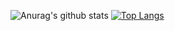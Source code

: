 ![Anurag's github stats](https://github-readme-stats.vercel.app/api?username=BrunaDanielle&show_icons=true&theme=radical)
[![Top Langs](https://github-readme-stats.vercel.app/api/top-langs/?username=BrunaDanielle&show_icons=true&theme=radical)](https://github.com/anuraghazra/github-readme-stats)


<!--
**BrunaDanielle/BrunaDanielle** is a ✨ _special_ ✨ repository because its `README.md` (this file) appears on your GitHub profile.

Here are some ideas to get you started:

- 🔭 I’m currently working on ...
- 🌱 I’m currently learning ...
- 👯 I’m looking to collaborate on ...
- 🤔 I’m looking for help with ...
- 💬 Ask me about ...
- 📫 How to reach me: ...
- 😄 Pronouns: ...
- ⚡ Fun fact: ...
-->
